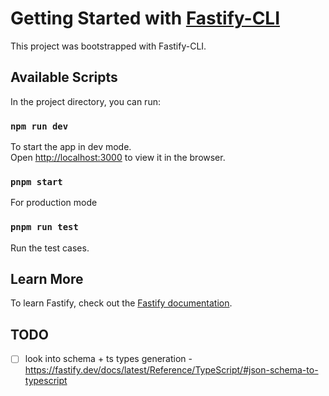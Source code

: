 # Getting Started with [Fastify-CLI](https://www.npmjs.com/package/fastify-cli)
This project was bootstrapped with Fastify-CLI.

## Available Scripts

In the project directory, you can run:

### `npm run dev`

To start the app in dev mode.\
Open [http://localhost:3000](http://localhost:3000) to view it in the browser.

### `pnpm start`

For production mode

### `pnpm run test`

Run the test cases.

## Learn More

To learn Fastify, check out the [Fastify documentation](https://fastify.dev/docs/latest/).

## TODO 
- [ ] look into schema + ts types generation - https://fastify.dev/docs/latest/Reference/TypeScript/#json-schema-to-typescript